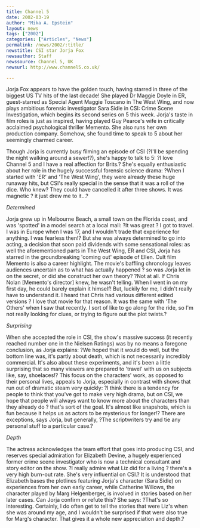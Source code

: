```yaml
---
title: Channel 5
date: 2002-03-19
author: "Mika A. Epstein"
layout: news
tags: ["2002"]
categories: ["Articles", "News"]
permalink: /news/2002/:title/
newstitle: CSI star Jorja Fox
newsauthor: Staff
newssource: Channel 5, UK
newsurl: http://www.channel5.co.uk/

---
```


Jorja Fox appears to have the golden touch, having starred in three of the biggest US TV hits of the last decade! She played Dr Maggie Doyle in ER, guest-starred as Special Agent Maggie Toscano in The West Wing, and now plays ambitious forensic investigator Sara Sidle in CSI: Crime Scene Investigation, which begins its second series on 5 this week. Jorja's taste in film roles is just as inspired, having played Guy Pearce's wife in critically acclaimed psychological thriller Memento. She also runs her own production company. Somehow, she found time to speak to 5 about her seemingly charmed career.

Though Jorja is currently busy filming an episode of CSI (?I'll be spending the night walking around a sewer!?), she's happy to talk to 5: ?I love Channel 5 and I have a real affection for Brits.? She's equally enthusiastic about her role in the hugely successful forensic science drama: ?When I started with 'ER' and 'The West Wing', they were already these huge runaway hits, but CSI's really special in the sense that it was a roll of the dice. Who knew? They could have cancelled it after three shows. It was magnetic ? it just drew me to it...?

*Determined*

Jorja grew up in Melbourne Beach, a small town on the Florida coast, and was 'spotted' in a model search at a local mall: ?It was great ? I got to travel. I was in Europe when I was 17, and I wouldn't trade that experience for anything. I was fearless then!? But she was always determined to go into acting, a decision that soon paid dividends with some sensational roles: as well the aforementioned parts in The West Wing, ER and CSI, Jorja has starred in the groundbreaking 'coming out' episode of Ellen. Cult film Memento is also a career highlight. The movie's baffling chronology leaves audiences uncertain as to what has actually happened ? so was Jorja let in on the secret, or did she construct her own theory? ?Not at all. If Chris Nolan [Memento's director] knew, he wasn't telling. When I went in on my first day, he could barely explain it himself! But, luckily for me, I didn't really have to understand it. I heard that Chris had various different edited versions ? I love that movie for that reason. It was the same with 'The Others' when I saw that recently. I sort of like to go along for the ride, so I'm not really looking for clues, or trying to figure out the plot twists.?

*Surprising*

When she accepted the role in CSI, the show's massive success (it recently reached number one in the Nielsen Ratings) was by no means a foregone conclusion, as Jorja explains: ?We hoped that it would do well, but the bottom line was, it's partly about death, which is not necessarily incredibly commercial. It's also about these experiments, and it's been a little surprising that so many viewers are prepared to 'travel' with us on subjects like, say, shoelaces!? This focus on the characters' work, as opposed to their personal lives, appeals to Jorja, especially in contrast with shows that run out of dramatic steam very quickly: ?I think there is a tendency for people to think that you've got to make very high drama, but on CSI, we hope that people will always want to know more about the characters than they already do ? that's sort of the goal. It's almost like snapshots, which is fun because it helps us as actors to be mysterious for longer!? There are exceptions, says Jorja, but generally, ?The scriptwriters try and tie any personal stuff to a particular case.?

*Depth*

The actress acknowledges the team effort that goes into producing CSI, and reserves special admiration for Elizabeth Devine, a hugely experienced former crime scene investigator who is now a technical consultant and story editor on the show. ?I really admire what Liz did for a living ? there's a very high burn-out rate. She's very influential on CSI.? It is understood that Elizabeth bases the plotlines featuring Jorja's character (Sara Sidle) on experiences from her own early career, while Catherine Willows, the character played by Marg Helgenberger, is involved in stories based on her later cases. Can Jorja confirm or refute this? She says: ?That's so interesting. Certainly, I do often get to tell the stories that were Liz's when she was around my age, and I wouldn't be surprised if that were also true for Marg's character. That gives it a whole new appreciation and depth.?
